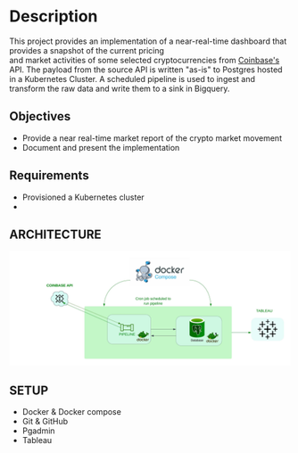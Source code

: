 
# Description

This project provides an implementation of a near-real-time dashboard that provides a snapshot
of the current pricing<br> and market activities of some selected cryptocurrencies from [Coinbase's](https://docs.coincap.io/) API.
The payload from the source API is written "as-is" to Postgres hosted in a Kubernetes Cluster. A scheduled pipeline is used to ingest and transform the raw data and write them to a sink in Bigquery.

## Objectives
- Provide a near real-time market report of the crypto market movement
- Document and present the implementation

## Requirements
- Provisioned a Kubernetes cluster
- 

## ARCHITECTURE

<img src="https://github.com/Dconesoko/Data_engineering/blob/dev/pipe_infra/pics/readme_pipeline.jpeg" width="700">

## SETUP

- Docker & Docker compose
- Git & GitHub
- Pgadmin
- Tableau



